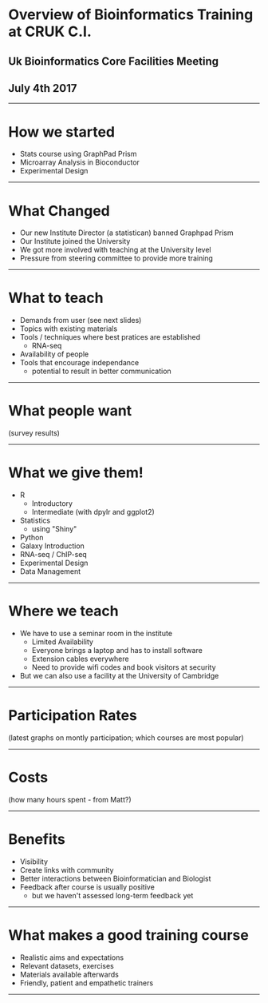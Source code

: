 # Overview of Bioinformatics Training at CRUK C.I.
## Uk Bioinformatics Core Facilities Meeting
## July 4th 2017
---

# How we started

- Stats course using GraphPad Prism
- Microarray Analysis in Bioconductor
- Experimental Design

---



# What Changed

- Our new Institute Director (a statistican) banned Graphpad Prism
- Our Institute joined the University
- We got more involved with teaching at the University level
- Pressure from steering committee to provide more training

---

# What to teach

- Demands from user (see next slides)
- Topics with existing materials
- Tools / techniques where best pratices are established
  + RNA-seq
- Availability of people
- Tools that encourage independance
  + potential to result in better communication 

---

# What people want

(survey results)

---

# What we give them!

- R
  + Introductory 
  + Intermediate (with dpylr and ggplot2)
- Statistics
  + using "Shiny"
- Python
- Galaxy Introduction
- RNA-seq / ChIP-seq
- Experimental Design
- Data Management

---

# Where we teach

- We have to use a seminar room in the institute
  + Limited Availability
  + Everyone brings a laptop and has to install software
  + Extension cables everywhere
  + Need to provide wifi codes and book visitors at security
- But we can also use a facility at the University of Cambridge

---

# Participation Rates

(latest graphs on montly participation; which courses are most popular)

---

#  Costs

(how many hours spent - from Matt?)

---

# Benefits

- Visibility
- Create links with community
- Better interactions between Bioinformatician and Biologist
- Feedback after course is usually positive
  + but we haven't assessed long-term feedback yet

---

# What makes a good training course

- Realistic aims and expectations
- Relevant datasets, exercises
- Materials available afterwards
- Friendly, patient and empathetic trainers

---
